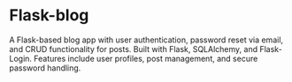 # Flask-blog
A Flask-based blog app with user authentication, password reset via email, and CRUD functionality for posts. Built with Flask, SQLAlchemy, and Flask-Login. Features include user profiles, post management, and secure password handling.
